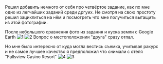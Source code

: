 Решил добавить немного от себя про четвёртое задание, как по мне одно из легчайших заданий среди дргуих.
Не смотря на свою простоту решил зациклиться на нём и посмотреть что мне получиться вытащить из этой фотографии.

После небольшого сравнения фото из задания и куска земли с Google Earth
![1](https://github.com/user-attachments/assets/2d2715db-d94f-45b0-bade-0e970361a4b3)
![2](https://github.com/user-attachments/assets/5c5b5fde-af21-4fa2-9997-4e6d32db835f)
Вопрос о местоположении "друга" сразу отпал.

Но мне было интересно от куда могла вестись съемка, учитывая ракурс и не самое лучшее качество я предположил что снимали с отеля "Fallsview Casino Resort"
![4](https://github.com/user-attachments/assets/d6d3eca7-fd82-410b-968f-09957ad0245f)
![3](https://github.com/user-attachments/assets/00fc118d-4658-4121-8130-8f01caaff6f0)
